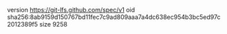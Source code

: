 version https://git-lfs.github.com/spec/v1
oid sha256:8ab9159d150767bd11fec7c9ad809aaa7a4dc638ec954b3bc5ed97c2012389f5
size 9258
